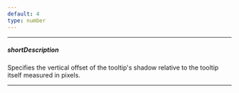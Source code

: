 ```yaml
---
default: 4
type: number
---
```

---
##### shortDescription
Specifies the vertical offset of the tooltip's shadow relative to the tooltip itself measured in pixels.

---
